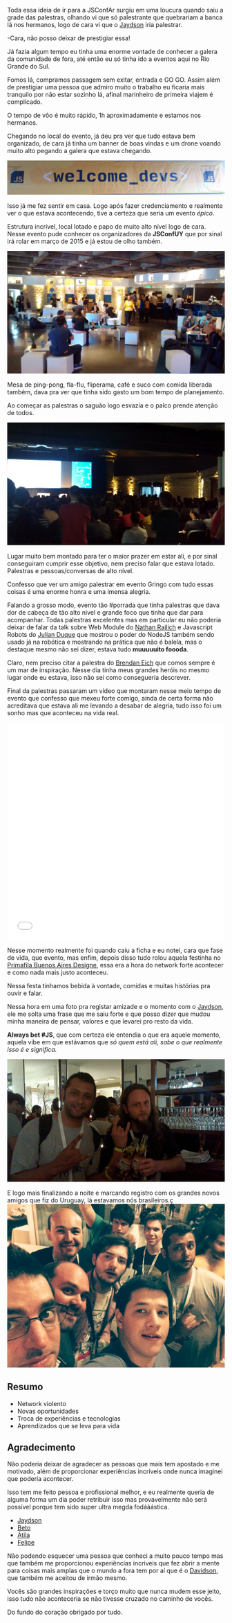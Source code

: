 <!--
layout: post
title: JSConfAR Épica 
date: 2014-12-02T00:08:05.467Z
comments: true
published: true
keywords:
description:Toda essa ideia de ir para a JSConfAr surgiu em uma loucura quando saiu a grade das palestras.
categories: eventos, javascript, jsconfar
cover: /images/jsconfar-2014/jsconfar-cover.jpg
coverAlt: JS Conf BS AS | Javascript
-->

Toda essa ideia de ir para a JSConfAr surgiu em uma loucura quando saiu a grade das palestras, olhando vi que só palestrante que quebrariam a banca lá nos hermanos, logo<!--more--> de cara vi que o [Jaydson](https://twitter.com/jaydson) iria palestrar.

-Cara, não posso deixar de prestigiar essa!

Já fazia algum tempo eu tinha uma enorme vontade de conhecer a galera da comunidade de fora, até então eu só tinha ido
a eventos aqui no Rio Grande do Sul.

Fomos lá, compramos passagem sem exitar, entrada e GO GO. Assim além de prestigiar uma pessoa que admiro muito o trabalho eu ficaria mais tranquilo por
não estar sozinho lá, afinal marinheiro de primeira viajem é complicado.

O tempo de vôo é muito rápido, 1h aproximadamente e estamos nos hermanos.

Chegando no local do evento, já deu pra ver que tudo estava bem organizado, de cara já tinha um banner de boas vindas e um drone voando muito alto pegando a galera que estava chegando.

![Welcome_dev](/images/jsconfar-2014/jsconfar-02.jpg)

Isso já me fez sentir em casa.
Logo após fazer credenciamento e realmente ver o que estava acontecendo, tive a certeza que seria um evento _épico_.

Estrutura incrível, local lotado e papo de muito alto nível logo de cara.
Nesse evento pude conhecer os organizadores da __JSConfUY__ que por sinal irá rolar em março de 2015 e já estou de olho também.

![Organização / Saguão](/images/jsconfar-2014/jsconfar-03.jpg)

Mesa de ping-pong, fla-flu, fliperama, café e suco com comida liberada também, dava pra ver que tinha sido gasto um bom tempo de planejamento.

Ao começar as palestras o saguão logo esvazia e o palco prende atenção de todos.

![JSCONFAR Lotada](/images/jsconfar-2014/jsconfar-full.jpg)

Lugar muito bem montado para ter o maior prazer em estar ali, e por sinal conseguiram cumprir esse objetivo,
nem preciso falar que estava lotado. Palestras e pessoas/conversas de alto nível.

Confesso que ver um amigo palestrar em evento Gringo com tudo essas coisas é uma enorme honra e uma imensa alegria.

Falando a grosso modo, evento tão #porrada que tinha palestras que dava dor de cabeça de tão alto
nível e grande foco que tinha que dar para acompanhar. Todas palestras excelentes mas em particular eu não poderia deixar de falar da
talk sobre Web Module do [Nathan Rajlich](https://www.facebook.com/tootallnate) e Javascript Robots do [Julian Duque](https://www.facebook.com/jduquej) que mostrou o poder do NodeJS também sendo usado já na robótica e mostrando na prática que não é balela, mas o destaque mesmo não sei dizer, estava tudo __muuuuuito foooda__.

Claro, nem preciso citar a palestra do [Brendan Eich](https://twitter.com/BrendanEich) que comos sempre é um mar de inspiração.
Nesse dia tinha meus grandes heróis no mesmo lugar onde eu estava, isso não sei como consegueria descrever.

Final da palestras passaram um vídeo que montaram nesse meio tempo de evento que confesso que mexeu forte comigo,
ainda de certa forma não acreditava que estava ali me levando a desabar de alegria, tudo isso foi um sonho mas que aconteceu na vida real.

<iframe width="100%" height="500" style="margin: 0 auto;" src="//www.youtube.com/embed/sItvV4uol58" frameborder="0" allowfullscreen></iframe>

Nesse momento realmente foi quando caiu a ficha e eu notei, cara que fase de vida, que evento, mas enfim, depois disso tudo rolou aquela festinha no
[Primafila Buenos Aires Designe](https://www.facebook.com/pages/Primafila-Buenos-Aires-Designe/448613941862973), essa era a hora do network forte acontecer e 
como nada mais justo aconteceu.

Nessa festa tinhamos bebida à vontade, comidas e muitas histórias pra ouvir e falar.

Nessa hora em uma foto pra registar amizade e o momento
com o [Jaydson](https://twitter.com/jaydson), ele me solta uma frase que me saiu forte e que posso dizer que mudou minha maneira de pensar, valores
e que levarei pro resto da vida.

__Always bet #JS__, que com certeza ele entendia o que era aquele momento, aquela vibe em que estávamos que _só quem está ali, sabe o que realmente isso é e significa._

![JSCONFAR Lotada](/images/jsconfar-2014/jsconfar-alwaysbetjs.jpg)


E logo mais finalizando a noite e marcando registro com os grandes novos amigos que fiz do Uruguay, lá estavamos nós brasileiros.ç
![JSCONFAR Lotada](/images/jsconfar-2014/jsconfar-final.jpg)


## Resumo
* Network violento
* Novas oportunidades
* Troca de experiências e tecnologias
* Aprendizados que se leva para vida


## Agradecimento
Não poderia deixar de agradecer as pessoas que mais tem apostado e me motivado, além de proporcionar
experiências incríveis onde nunca imaginei que poderia acontecer.

Isso tem me feito pessoa e profissional melhor, e eu realmente queria de alguma forma um dia poder
retribuir isso mas provavelmente não será possível porque tem sido super ultra megda fodááástica.

* [Jaydson](https://twitter.com/jaydson)
* [Beto](https://www.facebook.com/alberto.boavista)
* [Átila](https://twitter.com/atilafassina)
* [Felipe](https://twitter.com/felipenmoura)

Não podendo esquecer uma pessoa que conheci a muito pouco tempo mas que também
me proporcionou experiências incriveis que fez abrir a mente para coisas mais amplas que o mundo
a fora tem por aí que é o [Davidson](https://twitter.com/davidsonFellipe), que também me aceitou
de irmão mesmo.

Vocês são grandes inspirações e torço muito que nunca mudem esse jeito, isso tudo não aconteceria se não
tivesse cruzado no caminho de vocês.

Do fundo do coração obrigado por tudo.
